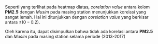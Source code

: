 Seperti yang terlihat pada heatmap diatas, *corelation value* antara kolom **PM2.5** dengan *Musim* pada masing station menunjukkan korelasi yang sangat lemah. Hal ini ditunjukkan dengan *corelation value* yang berkisar antara $\pm(0-0.2)$. 

Oleh karena itu, dapat disimpulkan bahwa tidak ada korelasi antara **PM2.5** dan *Musim* pada masing station selama periode (2013-2017)